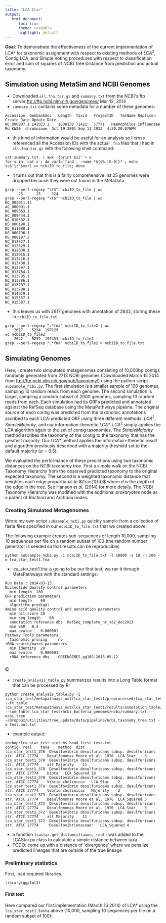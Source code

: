 ```yaml
---
title: "LCA Star"
output:
   html_document: 
      toc: true
      theme: readable
      highlight: default
---
```


**Goal**: To demonstrate the effectiveness of the current implementation of LCA* for taxonomic assignment with respect to existing methods of $LCA^2$, Contig LCA, and Simple Voting procedures with respect to classification error and sum of squares of NCBI Tree Distance from prediction and actual taxonomy.

## Simulation using MetaSim and NCBI Genomes

* Downloaded `all.fna.tar.gz` and `summary.txt` from the NCBI's ftp server:ftp://ftp.ncbi.nlm.nih.gov/genomes/ Mar 12, 2014
* `summary.txt` contains some metadata for a number of these genomes:

```
Accession  GenbankAcc	Length	Taxid	ProjectID	TaxName	Replicon	Create Date	Update_Date
NC_000907.1	L42023.1	1830138	71421	57771	Haemophilus influenzae Rd KW20	chromosome 	Oct 19 2001	Sep 11 2013  4:30:20:076PM
```

* this kind of information would be useful for an analysis so I cross referenced all the Accession IDs with the actual `.fna` files that I had in `all.fna.tar.gz` with the following shell command:

```
cat summary.txt  | awk '{print $1}' > u
for s in `cat u`; do var1=`find . -name *${s%.[0-9]}*`; echo $s$'\t'$var1 >> ncbiID_to_file; done
```

* it turns out that this is a fairly comprehensive list 25 genomes were dropped because they were not found in the MetaData

```
grep --perl-regexp "\t$" ncbiID_to_file | wc
      25      25     324
grep --perl-regexp "\t$" ncbiID_to_file | wc
NC_003911.11  
AC_000091.1	
NC_009353.1	
NC_009444.1	
NC_010332.1	
NS_000190.1	
NC_011980.1	
NS_000196.1	
NS_000197.2	
NC_012627.1	
NC_012629.1	
NC_012630.1	
NC_012915.1	
NC_013416.1	
NC_013438.1	
NC_013597.1	
NC_013784.1	
NC_013785.1	
NC_013786.1	
NC_013787.1	
NC_013788.1	
NC_014629.1	
NC_015557.1	
NC_015587.1
```

* this leaves us with 2617 genomes with annotation of 2642, storing these in `ncbiID_to_file.txt`

```
grep --perl-regexp ".*fna" ncbiID_to_file2 | wc
    2617    5234  197129
wc ncbiID_to_file2
    2642    5259  197453 ncbiID_to_file2
grep --perl-regexp ".*fna" ncbiID_to_file2 > ncbiID_to_file.txt
```

## Simulating Genomes

Here, I create two simputated metagenomes consisting of 10,000bp contigs randomly generated from 2713 NCBI genomes (Downloaded March 15 2014 from <ftp://ftp.ncbi.nlm.nih.gov/pub/taxonomy/>) using the python script `subsample_ncbi.py`. The first simulation is a smaller sample of 100 genomes, sampling 10 random reads from each genome. The second simulation is larger, sampling a random subset of 2000 genomes, sampling 10 random reads from each. Each simulation had its ORFs predicted and annotated against the RefSeq database using the MetaPathways pipeline. The original source of each contig was predicted from the taxonomic annotations ascribed to each LCA-predicted ORF using three different methods: $LCA^2$, $Simple Majority$, and our information-theoretic $LCA*$. $LCA^2$ simply applies the LCA algorithm again to the set of contig taxonomies. The $Simple Majority$ method ascribes the taxonomy of the contig to the taxonomy that has the greatest majority. Our $LCA*$ method applies the information-theoetic result and algorithm previously described with a majority theshold set to the default majority ($\alpha=0.5$).

We evaluated the performance of these predictions using two taxonomic distances on the NCBI taxonomy tree. First a simple walk on the NCBI Taxonomy Hierarchy from the observed predicted taxonomy to the original expected taxonomy. The second is a weighted taxonomic distance that weightes each edge proportional to $\frac{1}{d}$ where $d$ is the depth of the edge in the tree. See Hanson *et al.* (2014) for more details. The NCBI Taxonomy Hierarchy was modified with the additional *prokaryotes* node as a parent of *Bacteria* and *Archaea* nodes.

### Creating Simulated Metagenomes

Wrote my own script `subsample_ncbi.py` quickly sample from a collection of fasta files specified in our `ncbiID_to_file.txt` that we created above.

The following example creates sub-sequences of length 10,000, sampling 10 sequences per file on a random subset of 100 (the random number generator is seeded so that results can be reproducible)

```
python subsample_ncbi.py -i ncbiID_to_file.txt -l 10000 -s 10 -n 100 -o lca_star_test1.fna
```

* lca_star_test1.fna is going to be our first test, we ran it through MetaPathways with the standard settings:

```
Run Date : 2014-03-15 
Nucleotide Quality Control parameters
  min length  180
ORF prediction parameters
  min length	60
  algorithm	prodigal
Amino acid quality control and annotation parameters
  min bit score	20
  min seq length	60
  annotation reference dbs	RefSeq_complete_nr_v62_dec2013
  min BSR	0.4
  max evalue	0.000001
Pathway Tools parameters
  taxonomic pruning 	no
rRNA search/match parameters
  min identity	20
  max evalue	0.000001
  rRNA reference dbs	GREENGENES_gg16S-2013-09-12
```

### C

* `create_analysis_table.py` summarizes results into a Long Table format that can be processed by R:

```
python create_analysis_table.py -i lca_star_test/metapathways_out/lca_star_test1/preprocessed/lca_star_test1.mapping.txt --ft_table lca_star_test/metapathways_out/lca_star_test1/results/annotation_table/functional_and_taxonomic_table.txt --sum_table lca_star_test/ncbi_bacteria_genomes/ncbi/summary.txt --ncbi_tree ~/Dropbox/utilities/tree_update/data/pipeline/ncbi_taxonomy_tree.txt -o test.out.txt
```

* example output:

```
shebop:lca_star_test nielsh$ head first_test.txt 
contig	real	taxa	method	dist
lca_star_test1_378	Desulfovibrio desulfuricans subsp. desulfuricans str. ATCC 27774	Desulfomonas Moore et al. 1976	LCA_Star	3
lca_star_test1_378	Desulfovibrio desulfuricans subsp. desulfuricans str. ATCC 27774	all	Majority	11
lca_star_test1_378	Desulfovibrio desulfuricans subsp. desulfuricans str. ATCC 27774	biota	LCA_Squared	10
lca_star_test1_379	Desulfovibrio desulfuricans subsp. desulfuricans str. ATCC 27774	Vibrio cholinicus	LCA_Star	2
lca_star_test1_379	Desulfovibrio desulfuricans subsp. desulfuricans str. ATCC 27774	Vibrio cholinicus	Majority	2
lca_star_test1_379	Desulfovibrio desulfuricans subsp. desulfuricans str. ATCC 27774	Desulfomonas Moore et al. 1976	LCA_Squared	3
lca_star_test1_372	Desulfovibrio desulfuricans subsp. desulfuricans str. ATCC 27774	Desulfomonas Moore et al. 1976	LCA_Star	3
lca_star_test1_372	Desulfovibrio desulfuricans subsp. desulfuricans str. ATCC 27774	all	Majority	11
lca_star_test1_372	Desulfovibrio desulfuricans subsp. desulfuricans str. ATCC 27774	'Desulfovibrionaceae'	LCA_Squared	4
```

* a function `lcastar.get_distance(taxon, real)` was added to the LCAStar.py class to calculate a simple distance between taxa.
* TODO: come up with a distance of 'divergence' where we penalize predicted lineages that are outside of the true lineage

### Preliminary statistics

First, load required libraries. 


```r
library(ggplot2)
```

#### First test

Here compared our first implementation (March 16 2014) of LCA* using the `lca_star_test1.fasta` above (10,000, sampling 10 sequences per file on a random subset of 100):













